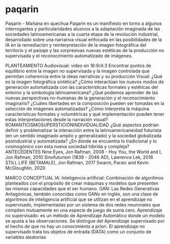 # paqarin

Paqarin - Mañana en quechua
Paqarin es un manifiesto en torno a algunos interrogantes y particularidades
alusivos a la adaptación imaginada de las sociedades latinoamericanas a la cuarta etapa de la revolución industrial,
desarrollado sobre una narrariva visual enfocada en las posibilidades de la IA en la remediación y reinterpretación
de la imagen fotográfica del territorio y el paisaje y las sorpresivas nuevas estéticas de la producción no supervisada y el reconocimiento automatizado de imágenes.





PLANTEAMIENTO
Audiovisual: video en 16:9/4:3
Encontrar puntos de equilibrio entre la imagen no supervisada y la imagen controlada que permitan coherencia entre
la ideas narrativas y su producción
Visual: ¿Qué es la imagen fotográfica sintética? ¿Cómo interactúan los nuevos modos de generación automatizada con
las características formales y estéticas del entorno y la simbología latinoamericana? ¿Qué podemos aprender de las
nuevas perspectivas no-humanas de la generación y el reconocimiento imaginario? ¿Cuáles libertades en la composición
pueden ser tomadas en la selección de imágenes automatizadas? ¿Cómo interpreta la máquina caracteristicas formales y
volumétricas y qué implementación pueden tener estas interpretaciones desde la narración visual?
ROMANTICISMOSUPERSTICIÓNINDIVIDUALIDAD
¿Qué aspectos podrían definir y problematizar la interacción entre la latinoamericaneidad futurista (en un sentido
imaginado amplio y generalizado) y la sociedad globalizada posindustrial y automatizada?
¿En dónde se encuentra lo tradicional y lo cosmogónico con esta nueva sociedad híbrida y compleja?
ANTECEDENTES
Nine Eyes, Jon Rafman, 2008 - Hoy
You, the World and I, Jon Rafman, 2010
Sinofuturism (1839 - 2046 AD), Lawrence Lek, 2016
STILL LIFE (BETAMALE), Jon Rafman, 2017
Swarm, Paraic and Kevin McGloughlin, 2020





MARCO CONCEPTUAL
IA: Inteligencia artificial: Combinación de algoritmos planteados con el propósito de crear máquinas y modelos que
presenten las mismas capacidades que el ser humano.
GAN: Las Redes Generativas Antagónicas, también conocidas como GANs en inglés, son una clase de algoritmos de
inteligencia artificial que se utilizan en el aprendizaje no supervisado, implementadas por un sistema de dos redes
neuronales que compiten mutuamente en una especie de juego de suma cero.
Aprendizaje no supervisado: es un método de Aprendizaje Automático donde un modelo se ajusta a las observaciones. Se
distingue del Aprendizaje supervisado por el hecho de que no hay un conocimiento a priori. El aprendizaje no supervisado trata los objetos de entrada (DATA) como un conjunto de variables aleatorias

